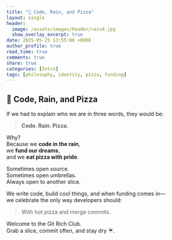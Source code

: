 ```yaml
---
title: "🍕 Code, Rain, and Pizza"
layout: single
header:
  image: /assets/images/header/rain4.jpg
  show_overlay_excerpt: true
date: 2025-05-25 13:55:00 +0900
author_profile: true
read_time: true
comments: true
share: true
categories: [Intro]
tags: [philosophy, identity, pizza, funding]
---
```


## 🍕 Code, Rain, and Pizza

If we had to explain who we are in three words, they would be:

> **Code. Rain. Pizza.**

Why?  
Because we **code in the rain**,  
we **fund our dreams**,  
and we **eat pizza with pride**.

Sometimes open source.  
Sometimes open umbrellas.  
Always open to another slice.

We write code, build cool things, and when funding comes in—  
we celebrate the only way developers should:

> With hot pizza and merge commits.

Welcome to the Git Rich Club.  
Grab a slice, commit often, and stay dry ☔.
